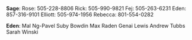 
**Sage**: 
Rose: 505-228-8806
Rick: 505-990-9821
Fej: 505-263-6231
Eden: 857-316-9101
Elliott: 505-974-1956
Rebecca: 801-554-0282

**Eden**: 
Mal Ng-Pavel
Suby Bowdin
Max Raden
Genai Lewis
Andrew Tubbs
Sarah Winski

